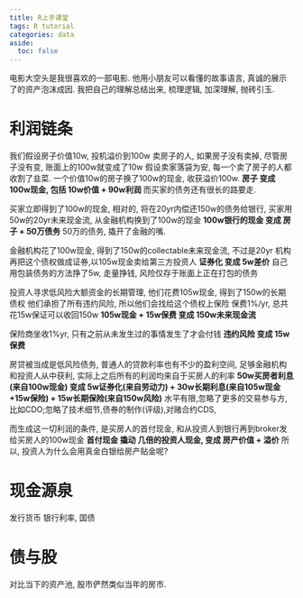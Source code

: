 ```yaml
---
title: R上手课堂
tags: R tutorial 
categories: data
aside:
  toc: false
---
```


电影大空头是我很喜欢的一部电影. 他用小朋友可以看懂的故事语言, 真诚的展示了的资产泡沫成因. 我把自己的理解总结出来, 梳理逻辑, 加深理解, 抛砖引玉.

<!--more-->

# 利润链条

我们假设房子价值10w, 投机溢价到100w
卖房子的人, 如果房子没有卖掉, 尽管房子没有变, 账面上的100w就变成了10w
假设卖家落袋为安, 每一个卖了房子的人都收割了韭菜. 一个价值10w的房子换了100w的现金, 收获溢价100w.
__房子 变成 100w现金, 包括 10w价值 + 90w利润__
而买家的债务还有很长的路要走.

买家立即得到了100w的现金, 相对的, 将在20yr内偿还150w的债务给银行, 
买家用50w的20yr未来现金流, 从金融机构换到了100w的现金
__100w银行的现金 变成 房子 + 50万债务__
50万的债务, 撬开了金融的嘴.

金融机构花了100w现金, 得到了150w的collectable未来现金流, 不过是20yr
机构再把这个债权做成证券,以105w现金卖给第三方投资人
__证券化 变成 5w差价__
自己用包装债务的方法挣了5w, 走量挣钱, 风险仅存于账面上正在打包的债务

投资人寻求低风险大额资金的长期管理, 他们花费105w现金, 得到了150w的长期债权
他们承担了所有违约风险, 所以他们会找给这个债权上保险
保费1%/yr, 总共花15w保证可以收回150w
__105w现金 + 15w保费 变成 150w未来现金流__

保险商坐收1%yr, 只有之前从未发生过的事情发生了才会付钱
__违约风险 变成 15w保费__

房贷被当成是低风险债务, 普通人的贷款利率也有不少的盈利空间, 足够金融机构和投资人从中获利, 实际上之后所有的利润均来自于买房人的利率
__50w买房者利息(来自100w现金) 变成 5w证券化(来自劳动力) + 30w长期利息(来自105w现金+15w保险) + 15w长期保险(来自150w风险)__
水平有限,忽略了更多的交易参与方,比如CDO;忽略了技术细节,债券的制作(评级),对赌合约CDS,

而生成这一切利润的条件, 是买房人的首付现金, 和从投资人到银行再到broker发给买房人的100w现金
__首付现金 撬动 几倍的投资人现金, 变成 房产价值 + 溢价__
所以, 投资人为什么会用真金白银给房产贴金呢?


# 现金源泉

发行货币
银行利率, 国债


# 债与股

对比当下的资产池, 股市俨然类似当年的房市.














